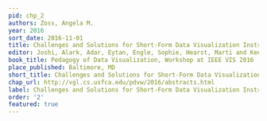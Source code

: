 ```yaml
---
pid: chp_2
authors: Zoss, Angela M.
year: 2016
sort_date: 2016-11-01
title: Challenges and Solutions for Short-Form Data Visualization Instruction
editor: Joshi, Alark, Adar, Eytan, Engle, Sophie, Hearst, Marti and Keefe, Daniel
book_title: Pedagogy of Data Visualization, Workshop at IEEE VIS 2016
place_published: Baltimore, MD
short_title: Challenges and Solutions for Short-Form Data Visualization Instruction
chap_url: http://vgl.cs.usfca.edu/pdvw/2016/abstracts.html
label: Challenges and Solutions for Short-Form Data Visualization Instruction
order: '2'
featured: true
---
```

